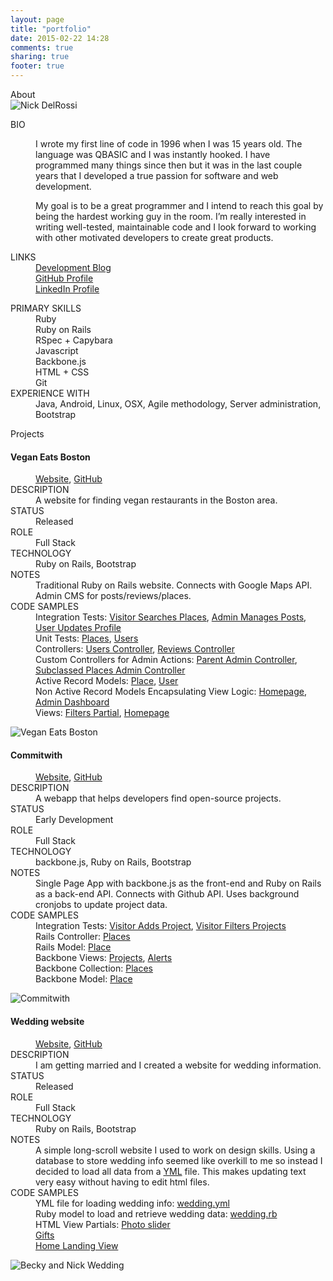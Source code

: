 ```yaml
---
layout: page
title: "portfolio"
date: 2015-02-22 14:28
comments: true
sharing: true
footer: true
---
```

<div class="portfolio-section-title">About</div>
<div class="row project">
  <div class="col-sm-3">
    <img class="img-responsive img-rounded" src="/images/avatar2.jpg" alt="Nick DelRossi">
  </div>
  <div class="col-sm-5">
    <dl>
      <dt>BIO</dt>
      <dd>
        <p>I wrote my first line of code in 1996 when I was 15 years old. 
          The language was QBASIC and I was instantly hooked. 
          I have programmed many things since then but it was in the last couple years that I developed a true passion for software and web development.
        </p>
        <p>
          My goal is to be a great programmer and I intend to reach this goal by being the hardest working guy in the room. 
          I’m really interested in writing well-tested, maintainable code and I look forward to working with other motivated developers to create great products. 
        </p>
      </dd>
      <dt>LINKS</dt>
      <dd>
        <a href="http://www.nickdelrossi.com">Development Blog</a><br>
        <a href="https://github.com/ndelrossi">GitHub Profile</a><br>
        <a href="https://www.linkedin.com/pub/nick-delrossi/7a/76/617">LinkedIn Profile</a><br>
      </dd>
    </dl>
  </div>
  <div class="col-sm-4">
    <dl>
      <dt>PRIMARY SKILLS</dt>
      <dd>
        Ruby<br>
        Ruby on Rails<br>
        RSpec + Capybara<br>
        Javascript<br>
        Backbone.js<br>
        HTML + CSS<br>
        Git
      </dd>
      <dt>EXPERIENCE WITH</dt>
      <dd>Java, Android, Linux, OSX, Agile methodology, Server administration, Bootstrap</dd>
    </dl>
  </div>
</div>
<div class="portfolio-section-title">Projects</div>
<div class="row project">
  <div class="col-sm-5 col-sm-push-7">
    <h4>Vegan Eats Boston</h4>
    <dl>
      <dd>
        <a href="https://www.veganeatsboston.com">Website</a>,
        <a href="https://github.com/ndelrossi/vegan_eats_boston">GitHub</a>
      </dd>
      <dt>DESCRIPTION</dt>
      <dd>A website for finding vegan restaurants in the Boston area.</dd>
      <dt>STATUS</dt>
      <dd class="text-success">Released</dd>
      <dt>ROLE</dt>
      <dd>Full Stack</dd>
      <dt>TECHNOLOGY</dt>
      <dd>Ruby on Rails, Bootstrap</dd>
      <dt>NOTES</dt>
      <dd>Traditional Ruby on Rails website. Connects with Google Maps API. Admin CMS for posts/reviews/places.</dd>
      <dt>CODE SAMPLES</dt>
      <dd>Integration Tests: 
        <a href="https://github.com/ndelrossi/vegan_eats_boston/blob/master/spec/features/visitor_searches_places_spec.rb">Visitor Searches Places</a>, 
        <a href="https://github.com/ndelrossi/vegan_eats_boston/blob/master/spec/features/admin_manages_posts_spec.rb">Admin Manages Posts</a>, 
        <a href="https://github.com/ndelrossi/vegan_eats_boston/blob/master/spec/features/user_updates_profile_spec.rb">User Updates Profile</a> 
      </dd>
      <dd>Unit Tests: 
        <a href="https://github.com/ndelrossi/vegan_eats_boston/blob/master/spec/models/place_spec.rb">Places</a>, 
        <a href="https://github.com/ndelrossi/vegan_eats_boston/blob/master/spec/models/user_spec.rb">Users</a>
      </dd>
      <dd>Controllers: 
        <a href="https://github.com/ndelrossi/vegan_eats_boston/blob/master/app/controllers/users_controller.rb">Users Controller</a>, 
        <a href="https://github.com/ndelrossi/vegan_eats_boston/blob/master/app/controllers/reviews_controller.rb">Reviews Controller</a>
      </dd>
      <dd>Custom Controllers for Admin Actions: 
        <a href="https://github.com/ndelrossi/vegan_eats_boston/blob/master/app/controllers/admins_controller.rb">Parent Admin Controller</a>, 
        <a href="https://github.com/ndelrossi/vegan_eats_boston/blob/master/app/controllers/admin/places_controller.rb">Subclassed Places Admin Controller</a>
      </dd>
      <dd>Active Record Models: 
        <a href="https://github.com/ndelrossi/vegan_eats_boston/blob/master/app/models/place.rb">Place</a>, 
        <a href="https://github.com/ndelrossi/vegan_eats_boston/blob/master/app/models/user.rb">User</a>
      </dd>
      <dd>Non Active Record Models Encapsulating View Logic: 
        <a href="https://github.com/ndelrossi/vegan_eats_boston/blob/master/app/models/homepage.rb">Homepage</a>, 
        <a href="https://github.com/ndelrossi/vegan_eats_boston/blob/master/app/models/admin_dashboard.rb">Admin Dashboard</a>
      </dd>
      <dd>Views: 
        <a href="https://github.com/ndelrossi/vegan_eats_boston/blob/master/app/views/places/_filters.html.erb">Filters Partial</a>, 
        <a href="https://github.com/ndelrossi/vegan_eats_boston/blob/master/app/views/static_pages/home.html.erb">Homepage</a>
      </dd>
    </dl>
  </div>
  <div class="col-sm-7 col-sm-pull-5">
    <img class="img-responsive" src="/images/vegan_eats_boston1.png" alt="Vegan Eats Boston">
  </div>
</div>
<div class="row project">
  <div class="col-sm-5 col-sm-push-7">
    <h4>Commitwith</h4>
    <dl>
      <dd>
        <a href="http://www.commitwith.com">Website</a>,
        <a href="https://github.com/ndelrossi/commitwith">GitHub</a>
      </dd>
      <dt>DESCRIPTION</dt>
      <dd>A webapp that helps developers find open-source projects.</dd>
      <dt>STATUS</dt>
      <dd class="text-danger">Early Development</dd>
      <dt>ROLE</dt>
      <dd>Full Stack</dd>
      <dt>TECHNOLOGY</dt>
      <dd>backbone.js, Ruby on Rails, Bootstrap</dd>
      <dt>NOTES</dt>
      <dd>Single Page App with backbone.js as the front-end and Ruby on Rails as a back-end API. Connects with Github API. Uses background cronjobs to update project data.</dd>
      <dt>CODE SAMPLES</dt>
      <dd>Integration Tests: 
        <a href="https://github.com/ndelrossi/commitwith/blob/master/spec/features/visitor_adds_project_spec.rb">Visitor Adds Project</a>, 
        <a href="https://github.com/ndelrossi/commitwith/blob/master/spec/features/visitor_filters_projects_spec.rb">Visitor Filters Projects</a> 
      </dd>
      <dd>Rails Controller: 
        <a href="https://github.com/ndelrossi/commitwith/blob/master/app/controllers/projects_controller.rb">Places</a>
      </dd>
      <dd>Rails Model: 
        <a href="https://github.com/ndelrossi/commitwith/blob/master/app/models/project.rb">Place</a>
      </dd>
      <dd>Backbone Views: 
        <a href="https://github.com/ndelrossi/commitwith/blob/master/app/assets/javascripts/views/projects.js">Projects</a>, 
        <a href="https://github.com/ndelrossi/commitwith/blob/master/app/assets/javascripts/views/alerts.js">Alerts</a> 
      </dd>
      <dd>Backbone Collection: 
        <a href="https://github.com/ndelrossi/commitwith/blob/master/app/assets/javascripts/collections/projects.js">Places</a>
      </dd>
      <dd>Backbone Model: 
        <a href="https://github.com/ndelrossi/commitwith/blob/master/app/assets/javascripts/models/project.js">Place</a>
      </dd>
    </dl>
  </div>
  <div class="col-sm-7 col-sm-pull-5">
    <img class="img-responsive" src="/images/commitwith1.png" alt="Commitwith">
  </div>
</div>
<div class="row project">
  <div class="col-sm-5 col-sm-push-7">
    <h4>Wedding website</h4>
    <dl>
      <dd>
        <a href="http://www.beckyandnickwedding.com">Website</a>,
        <a href="https://github.com/ndelrossi/beckyandnickwedding">GitHub</a>
      </dd>
      <dt>DESCRIPTION</dt>
      <dd>I am getting married and I created a website for wedding information.</dd>
      <dt>STATUS</dt>
      <dd class="text-success">Released</dd>
      <dt>ROLE</dt>
      <dd>Full Stack</dd>
      <dt>TECHNOLOGY</dt>
      <dd>Ruby on Rails, Bootstrap</dd>
      <dt>NOTES</dt>
      <dd>A simple long-scroll website I used to work on design skills. Using a database to store wedding info seemed like overkill to me so instead I decided to load all data from a <a href="https://github.com/ndelrossi/beckyandnickwedding/blob/master/wedding.yml">YML</a> file. This makes updating text very easy without having to edit html files.</dd>
      <dt>CODE SAMPLES</dt>
      <dd>YML file for loading wedding info:
        <a href="https://github.com/ndelrossi/beckyandnickwedding/blob/master/wedding.yml">wedding.yml</a>
      </dd>
      <dd>Ruby model to load and retrieve wedding data:
        <a href="https://github.com/ndelrossi/beckyandnickwedding/blob/master/app/models/wedding.rb">wedding.rb</a>
      </dd>
      <dd>HTML View Partials:
        <a href="https://github.com/ndelrossi/beckyandnickwedding/blob/master/app/views/pages/_our_story_photos.html.erb">Photo slider</a><br>
        <a href="https://github.com/ndelrossi/beckyandnickwedding/blob/master/app/views/pages/_gifts.html.erb">Gifts</a><br>
        <a href="https://github.com/ndelrossi/beckyandnickwedding/blob/master/app/views/pages/home.html.erb">Home Landing View</a>
      </dd>
    </dl>
  </div>
  <div class="col-sm-7 col-sm-pull-5">
    <img class="img-responsive" src="/images/beckyandnickwedding.png" alt="Becky and Nick Wedding">
  </div>
</div>
